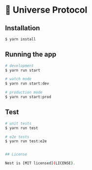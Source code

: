 <p align="center">
  <h1>📢 Universe Protocol</h1>
</p>

## Installation

```bash
$ yarn install
```

## Running the app

```bash
# development
$ yarn run start

# watch mode
$ yarn run start:dev

# production mode
$ yarn run start:prod
```

## Test

```bash
# unit tests
$ yarn run test

# e2e tests
$ yarn run test:e2e


## License

Nest is [MIT licensed](LICENSE).
```
